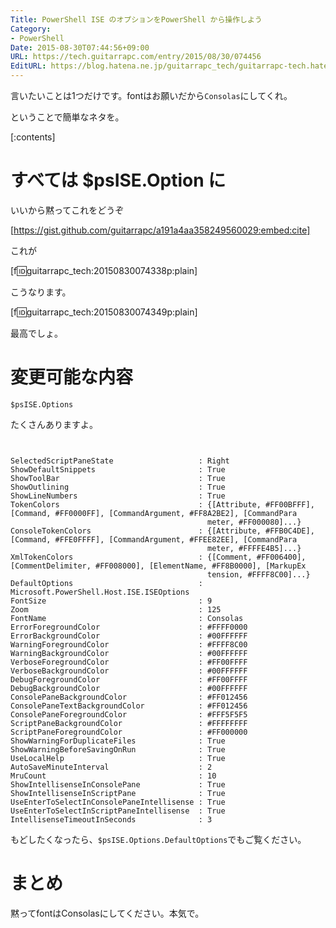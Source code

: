 ```yaml
---
Title: PowerShell ISE のオプションをPowerShell から操作しよう
Category:
- PowerShell
Date: 2015-08-30T07:44:56+09:00
URL: https://tech.guitarrapc.com/entry/2015/08/30/074456
EditURL: https://blog.hatena.ne.jp/guitarrapc_tech/guitarrapc-tech.hatenablog.com/atom/entry/6653458415119490159
---
```


言いたいことは1つだけです。fontはお願いだから`Consolas`にしてくれ。

ということで簡単なネタを。

[:contents]

# すべては $psISE.Option に

いいから黙ってこれをどうぞ

[https://gist.github.com/guitarrapc/a191a4aa358249560029:embed:cite]

これが

[f:id:guitarrapc_tech:20150830074338p:plain]

こうなります。

[f:id:guitarrapc_tech:20150830074349p:plain]

最高でしょ。

# 変更可能な内容

```
$psISE.Options
```

たくさんありますよ。

```


SelectedScriptPaneState                   : Right
ShowDefaultSnippets                       : True
ShowToolBar                               : True
ShowOutlining                             : True
ShowLineNumbers                           : True
TokenColors                               : {[Attribute, #FF00BFFF], [Command, #FF0000FF], [CommandArgument, #FF8A2BE2], [CommandPara
                                            meter, #FF000080]...}
ConsoleTokenColors                        : {[Attribute, #FFB0C4DE], [Command, #FFE0FFFF], [CommandArgument, #FFEE82EE], [CommandPara
                                            meter, #FFFFE4B5]...}
XmlTokenColors                            : {[Comment, #FF006400], [CommentDelimiter, #FF008000], [ElementName, #FF8B0000], [MarkupEx
                                            tension, #FFFF8C00]...}
DefaultOptions                            : Microsoft.PowerShell.Host.ISE.ISEOptions
FontSize                                  : 9
Zoom                                      : 125
FontName                                  : Consolas
ErrorForegroundColor                      : #FFFF0000
ErrorBackgroundColor                      : #00FFFFFF
WarningForegroundColor                    : #FFFF8C00
WarningBackgroundColor                    : #00FFFFFF
VerboseForegroundColor                    : #FF00FFFF
VerboseBackgroundColor                    : #00FFFFFF
DebugForegroundColor                      : #FF00FFFF
DebugBackgroundColor                      : #00FFFFFF
ConsolePaneBackgroundColor                : #FF012456
ConsolePaneTextBackgroundColor            : #FF012456
ConsolePaneForegroundColor                : #FFF5F5F5
ScriptPaneBackgroundColor                 : #FFFFFFFF
ScriptPaneForegroundColor                 : #FF000000
ShowWarningForDuplicateFiles              : True
ShowWarningBeforeSavingOnRun              : True
UseLocalHelp                              : True
AutoSaveMinuteInterval                    : 2
MruCount                                  : 10
ShowIntellisenseInConsolePane             : True
ShowIntellisenseInScriptPane              : True
UseEnterToSelectInConsolePaneIntellisense : True
UseEnterToSelectInScriptPaneIntellisense  : True
IntellisenseTimeoutInSeconds              : 3
```


もどしたくなったら、`$psISE.Options.DefaultOptions`でもご覧ください。

# まとめ

黙ってfontはConsolasにしてください。本気で。
